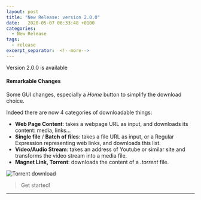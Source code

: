 ```yaml
---
layout: post
title: "New Release: version 2.0.0"
date:   2020-05-07 06:33:48 +0100
categories:
  - New Release
tags:
  - release
excerpt_separator:  <!--more-->
---
```



Version 2.0.0 is available

#### Remarkable Changes

Some GUI changes, especially a *Home* button to simplify the download choice.

Indeed there are now 4 categories of downloadable things:

- **Web Page Content**: takes a webpage URL as input, and downloads its content: media, links...
- **Single file** / **Batch of files**: takes a file URL as input, or a Regular Expression representing web links, and downloads this list.
- **Video/Audio Stream**: takes an address of Youtube or similar site and transforms the video stream into a media file.
- **Magnet Link, Torrent**: downloads the content of a *.torrent* file.


![Torrent download](/ArrowDL/assets/images/2.0/get_started.png)


> Get started!

---